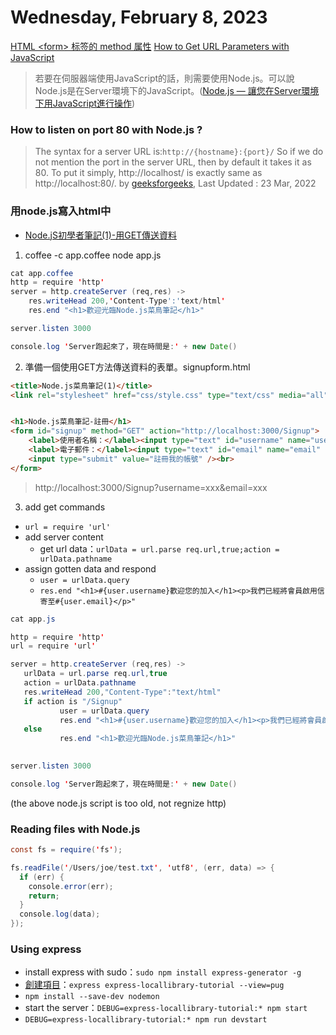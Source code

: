 # Wednesday, February 8, 2023

[HTML \<form> 标签的 method 属性](https://www.w3school.com.cn/tags/att_form_method.asp)
[How to Get URL Parameters with JavaScript](https://www.sitepoint.com/get-url-parameters-with-javascript/)

> 若要在伺服器端使用JavaScript的話，則需要使用Node.js。可以說Node.js是在Server環境下的JavaScript。([Node.js — 讓您在Server環境下用JavaScript進行操作](https://medium.com/web-design-zone/node-js-讓您在server環境下用javascript進行操作-6021a8af89e6))

### How to listen on port 80 with Node.js ?

> The syntax for a server URL is:`http://{hostname}:{port}/` So if we do not mention the port in the server URL, then by default it takes it as  80. To put it simply, http://localhost/  is exactly same as  http://localhost:80/. by [geeksforgeeks](https://www.geeksforgeeks.org/how-to-listen-on-port-80-with-node-js/), Last Updated : 23 Mar, 2022
### 用node.js寫入html中

- [Node.jS初學者筆記(1)-用GET傳送資料](https://ithelp.ithome.com.tw/articles/10087402)

1. coffee -c app.coffee
node app.js

```java
cat app.coffee
http = require 'http'
server = http.createServer (req,res) ->
    res.writeHead 200,'Content-Type':'text/html'
    res.end "<h1>歡迎光臨Node.js菜鳥筆記</h1>"

server.listen 3000

console.log 'Server跑起來了，現在時間是:' + new Date()
```

2. 準備一個使用GET方法傳送資料的表單。signupform.html

```html
<title>Node.js菜鳥筆記(1)</title>	
<link rel="stylesheet" href="css/style.css" type="text/css" media="all" />


<h1>Node.js菜鳥筆記-註冊</h1>
<form id="signup" method="GET" action="http://localhost:3000/Signup">
    <label>使用者名稱：</label><input type="text" id="username" name="username" /><br>
    <label>電子郵件：</label><input type="text" id="email" name="email" /><br>
    <input type="submit" value="註冊我的帳號" /><br>
</form>
```  

> http://localhost:3000/Signup?username=xxx&email=xxx

3. add get commands

- `url = require 'url'`
- add server content
  - get url data：`urlData = url.parse req.url,true;action = urlData.pathname`
- assign gotten data and respond
  - `user = urlData.query`
  - `res.end "<h1>#{user.username}歡迎您的加入</h1><p>我們已經將會員啟用信寄至#{user.email}</p>"`

```java
cat app.js

http = require 'http'
url = require 'url'

server = http.createServer (req,res) ->
   urlData = url.parse req.url,true
   action = urlData.pathname
   res.writeHead 200,"Content-Type":"text/html"
   if action is "/Signup"
		   user = urlData.query
		   res.end "<h1>#{user.username}歡迎您的加入</h1><p>我們已經將會員啟用信寄至#{user.email}</p>"
   else
		   res.end "<h1>歡迎光臨Node.js菜鳥筆記</h1>"

   
server.listen 3000

console.log 'Server跑起來了，現在時間是:' + new Date()
```

(the above node.js script is too old, not regnize http)

### Reading files with Node.js

```java
const fs = require('fs');

fs.readFile('/Users/joe/test.txt', 'utf8', (err, data) => {
  if (err) {
    console.error(err);
    return;
  }
  console.log(data);
});
```

### Using express

- install express with sudo：`sudo npm install express-generator -g`
- [創建項目](https://developer.mozilla.org/zh-TW/docs/Learn/Server-side/Express_Nodejs/skeleton_website#創建項目)：`express express-locallibrary-tutorial --view=pug`
- `npm install --save-dev nodemon`
- start the server：`DEBUG=express-locallibrary-tutorial:* npm start`
- `DEBUG=express-locallibrary-tutorial:* npm run devstart`

